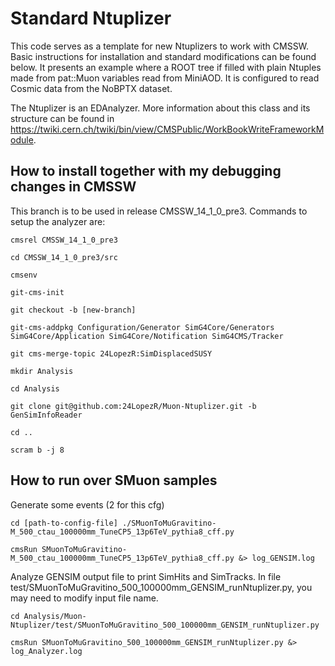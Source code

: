 # Standard Ntuplizer

This code serves as a template for new Ntuplizers to work with CMSSW. Basic instructions for installation and standard modifications can be found below.
It presents an example where a ROOT tree if filled with plain Ntuples made from pat::Muon variables read from MiniAOD. It is configured to read Cosmic data from the NoBPTX dataset.

The Ntuplizer is an EDAnalyzer. More information about this class and its structure can be found in https://twiki.cern.ch/twiki/bin/view/CMSPublic/WorkBookWriteFrameworkModule.

## How to install together with my debugging changes in CMSSW

This branch is to be used in release CMSSW_14_1_0_pre3. Commands to setup the analyzer are:

```
cmsrel CMSSW_14_1_0_pre3

cd CMSSW_14_1_0_pre3/src

cmsenv

git-cms-init

git checkout -b [new-branch]

git-cms-addpkg Configuration/Generator SimG4Core/Generators SimG4Core/Application SimG4Core/Notification SimG4CMS/Tracker

git cms-merge-topic 24LopezR:SimDisplacedSUSY

mkdir Analysis

cd Analysis

git clone git@github.com:24LopezR/Muon-Ntuplizer.git -b GenSimInfoReader

cd ..

scram b -j 8
```

## How to run over SMuon samples

Generate some events (2 for this cfg)

```
cd [path-to-config-file] ./SMuonToMuGravitino-M_500_ctau_100000mm_TuneCP5_13p6TeV_pythia8_cff.py

cmsRun SMuonToMuGravitino-M_500_ctau_100000mm_TuneCP5_13p6TeV_pythia8_cff.py &> log_GENSIM.log
```

Analyze GENSIM output file to print SimHits and SimTracks.
In file test/SMuonToMuGravitino_500_100000mm_GENSIM_runNtuplizer.py, you may need to modify input file name.

```
cd Analysis/Muon-Ntuplizer/test/SMuonToMuGravitino_500_100000mm_GENSIM_runNtuplizer.py

cmsRun SMuonToMuGravitino_500_100000mm_GENSIM_runNtuplizer.py &> log_Analyzer.log
```
